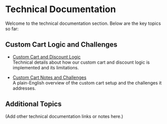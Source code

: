 # Technical Documentation

Welcome to the technical documentation section. Below are the key topics so far:

## Custom Cart Logic and Challenges

- [Custom Cart and Discount Logic](7technical-documentation/custom-cart-and-discount-logic-technical.md)  
  Technical details about how our custom cart and discount logic is implemented and its limitations.

- [Custom Cart Notes and Challenges](7technical-documentation/custom-cart-and-discount-logic-general.md)  
  A plain-English overview of the custom cart setup and the challenges it addresses.

## Additional Topics

(Add other technical documentation links or notes here.)
